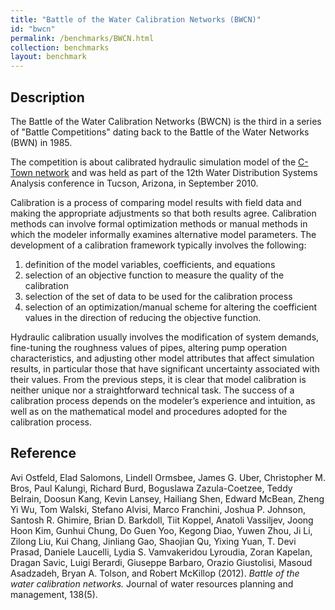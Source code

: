 ```yaml
---
title: "Battle of the Water Calibration Networks (BWCN)"
id: "bwcn"
permalink: /benchmarks/BWCN.html
collection: benchmarks
layout: benchmark
---
```


## Description

The Battle of the Water Calibration Networks (BWCN) is the third in a series of "Battle
Competitions" dating back to the Battle of the Water Networks (BWN) in 1985.

The competition is about calibrated hydraulic simulation model of the
[C-Town network](network-CTown.html) and was held as part of the 12th Water Distribution
Systems Analysis conference in Tucson, Arizona, in September 2010.

Calibration is a process of comparing model results with field data and making the appropriate
adjustments so that both results agree. Calibration methods can involve formal optimization methods
or manual methods in which the modeler informally examines alternative model parameters.
The development of a calibration framework typically involves the following:

1. definition of the model variables, coefficients, and equations
2. selection of an objective function to measure the quality of the calibration
3. selection of the set of data to be used for the calibration process
4. selection of an optimization/manual scheme for altering the coefficient values in the direction
of reducing the objective function.

Hydraulic calibration usually involves the modification of system demands, fine-tuning the
roughness values of pipes, altering pump operation characteristics, and adjusting other
model attributes that affect simulation results, in particular those that have significant
uncertainty associated with their values. From the previous steps, it is clear that
model calibration is neither unique nor a straightforward technical task. The success of a
calibration process depends on the modeler’s experience and intuition, as well as on the
mathematical model and procedures adopted for the calibration process.


## Reference

Avi Ostfeld, Elad Salomons, Lindell Ormsbee, James G. Uber, Christopher M. Bros, Paul Kalungi,
Richard Burd, Boguslawa Zazula-Coetzee, Teddy Belrain, Doosun Kang, Kevin Lansey, Hailiang Shen,
Edward McBean, Zheng Yi Wu, Tom Walski, Stefano Alvisi, Marco Franchini, Joshua P. Johnson,
Santosh R. Ghimire, Brian D. Barkdoll, Tiit Koppel, Anatoli Vassiljev, Joong Hoon Kim,
Gunhui Chung, Do Guen Yoo, Kegong Diao, Yuwen Zhou, Ji Li, Zilong Liu, Kui Chang, Jinliang Gao,
Shaojian Qu, Yixing Yuan, T. Devi Prasad, Daniele Laucelli, Lydia S. Vamvakeridou Lyroudia,
Zoran Kapelan, Dragan Savic, Luigi Berardi, Giuseppe Barbaro, Orazio Giustolisi, Masoud Asadzadeh,
Bryan A. Tolson, and Robert McKillop (2012).
*Battle of the water calibration networks.* Journal of water resources planning and management,
138(5).
